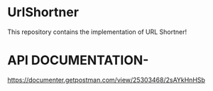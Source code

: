 # UrlShortner
This repository contains the implementation of URL Shortner!

# API DOCUMENTATION-
https://documenter.getpostman.com/view/25303468/2sAYkHnHSb
